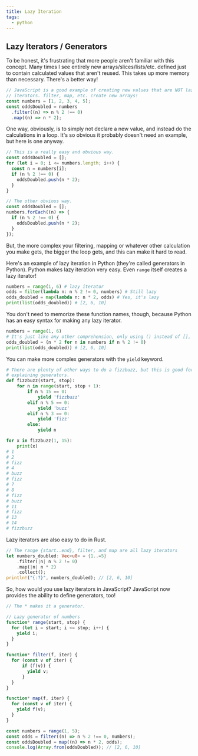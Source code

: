 ```yaml
---
title: Lazy Iteration
tags:
  - python
---
```


## Lazy Iterators / Generators

To be honest, it's frustrating that more people aren't familiar with this
concept. Many times I see entirely new arrays/slices/lists/etc. defined just
to contain calculated values that aren't reused. This takes up more memory than
necessary. There's a better way!

```javascript
// JavaScript is a good example of creating new values that are NOT lazy
// iterators. filter, map, etc. create new arrays!
const numbers = [1, 2, 3, 4, 5];
const oddsDoubled = numbers
  .filter((n) => n % 2 !== 0)
  .map((n) => n * 2);
```

One way, obviously, is to simply not declare a new value, and instead do the
calculations in a loop. It's so obvious it probably doesn't need an example,
but here is one anyway.

```javascript
// This is a really easy and obvious way.
const oddsDoubled = [];
for (let i = 0; i <= numbers.length; i++) {
  const n = numbers[i];
  if (n % 2 !== 0) {
    oddsDoubled.push(n * 2);
  }
}
```

```javascript
// The other obvious way.
const oddsDoubled = [];
numbers.forEach((n) => {
  if (n % 2 !== 0) {
    oddsDoubled.push(n * 2);
  }
});
```

But, the more complex your filtering, mapping or whatever other calculation you
make gets, the bigger the loop gets, and this can make it hard to read.

Here's an example of lazy iteration in Python (they're called generators in
Python). Python makes lazy iteration very easy. Even `range` itself creates a
lazy iterator!

```python
numbers = range(1, 6) # lazy iterator
odds = filter(lambda n: n % 2 != 0, numbers) # Still lazy
odds_doubled = map(lambda n: n * 2, odds) # Yes, it's lazy
print(list(odds_doubled)) # [2, 6, 10]
```

You don't need to memorize these function names, though, because Python has an
easy syntax for making any lazy iterator.

```python
numbers = range(1, 6)
# It's just like any other comprehension, only using () instead of [], {}, etc.
odds_doubled = (n * 2 for n in numbers if n % 2 != 0)
print(list(odds_doubled)) # [2, 6, 10]
```

You can make more complex generators with the `yield` keyword.

```python
# There are plenty of other ways to do a fizzbuzz, but this is good for
# explaining generators.
def fizzbuzz(start, stop):
    for n in range(start, stop + 1):
        if n % 15 == 0:
            yield 'fizzbuzz'
        elif n % 5 == 0:
            yield 'buzz'
        elif n % 3 == 0:
            yield 'fizz'
        else:
            yield n

for x in fizzbuzz(1, 15):
    print(x)
# 1
# 2
# fizz
# 4
# buzz
# fizz
# 7
# 8
# fizz
# buzz
# 11
# fizz
# 13
# 14
# fizzbuzz
```

Lazy iterators are also easy to do in Rust.

```rust
// The range {start..end}, filter, and map are all lazy iterators
let numbers_doubled: Vec<u8> = {1..=5}
    .filter(|n| n % 2 != 0)
    .map(|n| n * 2)
    .collect();
println!("{:?}", numbers_doubled); // [2, 6, 10]
```

So, how would you use lazy iterators in JavaScript? JavaScript now provides
the ability to define generators, too!

```javascript
// The * makes it a generator.

// Lazy generator of numbers
function* range(start, stop) {
  for (let i = start; i <= stop; i++) {
    yield i;
  }
}

function* filter(f, iter) {
  for (const v of iter) {
      if (f(v)) {
        yield v;
      }
  }
}

function* map(f, iter) {
  for (const v of iter) {
    yield f(v);
  }
}

const numbers = range(1, 5);
const odds = filter((n) => n % 2 !== 0, numbers);
const oddsDoubled = map((n) => n * 2, odds);
console.log(Array.from(oddsDoubled)); // [2, 6, 10]
```
